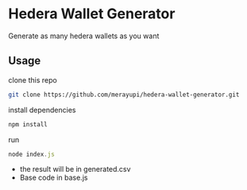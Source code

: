 # Hedera Wallet Generator

Generate as many hedera wallets as you want

## Usage

clone this repo
```bash
git clone https://github.com/merayupi/hedera-wallet-generator.git
```
install dependencies
```javascript
npm install
```
run
```javascript
node index.js
```

- the result will be in generated.csv
- Base code in base.js